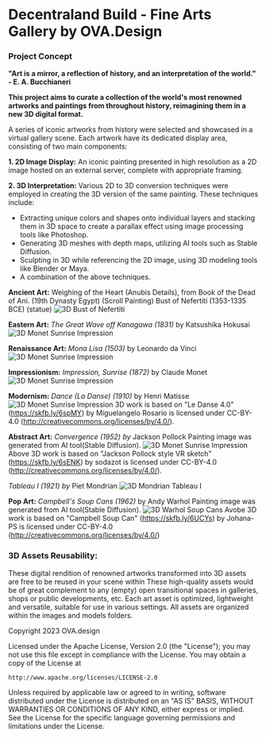 # Decentraland Build - Fine Arts Gallery by OVA.Design

### Project Concept

**"Art is a mirror, a reflection of history, and an interpretation of the world." - E. A. Bucchianeri**

**This project aims to curate a collection of the world's most renowned artworks and paintings from throughout history, reimagining them in a new 3D digital format.**

A series of iconic artworks from history were selected  and showcased in a virtual gallery scene. Each artwork have its dedicated display area, consisting of two main components:

**1. 2D Image Display:** An iconic painting presented in high resolution as a 2D image hosted on an external server, complete with appropriate framing.

**2. 3D Interpretation:**  Various 2D to 3D conversion techniques were employed in creating the 3D version of the same painting. These techniques include:

- Extracting unique colors and shapes onto individual layers and stacking them in 3D space to create a parallax effect using image processing tools like Photoshop.
- Generating 3D meshes with depth maps, utilizing AI tools such as Stable Diffusion.
- Sculpting in 3D while referencing the 2D image, using 3D modeling tools like Blender or Maya.
- A combination of the above techniques.

**Ancient Art:**
Weighing of the Heart (Anubis Details), from Book of the Dead of Ani. (19th Dynasty Egypt) (Scroll Painting)
Bust of Nefertiti (1353-1335 BCE) (statue)
![3D Bust of Nefertiti](https://assets-global.website-files.com/638c42526a8a27744c9da387/6578210b614d76c5de6ab4e6_Bust%20of%20N.webp)

**Eastern Art:**
*The Great Wave off Kanagawa (1831)* by Katsushika Hokusai
![3D Monet Sunrise Impression](https://assets-global.website-files.com/638c42526a8a27744c9da387/6578210b6ff8a9d0ee04dc11_Wave%20of%20K.webp)

**Renaissance Art:**
*Mona Lisa (1503)* by Leonardo da Vinci
![3D Monet Sunrise Impression](https://assets-global.website-files.com/638c42526a8a27744c9da387/6578ee48b943799acfcd70b9_MonaLisa3D.webp)

**Impressionism:**
*Impression, Sunrise (1872)* by Claude Monet
![3D Monet Sunrise Impression](https://assets-global.website-files.com/638c42526a8a27744c9da387/6578e122756542f1c4464b98_Monet.webp)

**Modernism:**
*Dance (La Danse) (1910)* by Henri Matisse
![3D Monet Sunrise Impression](https://assets-global.website-files.com/638c42526a8a27744c9da387/6578ef9964cf88c5d2e5495c_LaDance.webp)
3D work is based on "Le Danse 4.0" (https://skfb.ly/6spMY) by Miguelangelo Rosario is licensed under CC-BY-4.0 (http://creativecommons.org/licenses/by/4.0/).

**Abstract Art:**
*Convergence (1952) by* Jackson Pollock
Painting image was generated from AI tool(Stable Diffusion).
![3D Monet Sunrise Impression](https://assets-global.website-files.com/638c42526a8a27744c9da387/6578ef9c5d9628b6ac6935bd_Convergence.webp)
Above 3D work is based on "Jackson Pollock style VR sketch" (https://skfb.ly/6sENK) by sodazot is licensed under CC-BY-4.0 (http://creativecommons.org/licenses/by/4.0/).

*Tableau I (1921) by* Piet Mondrian
![3D Mondrian Tableau I](https://assets-global.website-files.com/638c42526a8a27744c9da387/657a991a1fb97ff1a543ebf9_23_1212_Tableau%20Final.webp)

**Pop Art:**
*Campbell's Soup Cans (1962)* by Andy Warhol
Painting image was generated from AI tool(Stable Diffusion).
![3D Warhol Soup Cans](https://assets-global.website-files.com/638c42526a8a27744c9da387/6578dcbedc58c08042b086c5_Andy%20Warhol.webp)
Avobe 3D work is based on "Campbell Soup Can" (https://skfb.ly/6UCYs) by Johana-PS is licensed under CC-BY-4.0 (http://creativecommons.org/licenses/by/4.0/)


### 3D Assets Reusability:
These digital rendition of renowned artworks transformed into 3D assets are free to be reused in your scene within  These high-quality assets would be of great complement to any (empty) open transitional spaces in galleries, shops or public developments, etc. Each art asset is optimized, lightweight and versatile, suitable for use in various settings. All assets are organized within the images and models folders.


Copyright 2023 OVA.design

Licensed under the Apache License, Version 2.0 (the "License");
you may not use this file except in compliance with the License.
You may obtain a copy of the License at

    http://www.apache.org/licenses/LICENSE-2.0

Unless required by applicable law or agreed to in writing, software
distributed under the License is distributed on an "AS IS" BASIS,
WITHOUT WARRANTIES OR CONDITIONS OF ANY KIND, either express or implied.
See the License for the specific language governing permissions and
limitations under the License.
